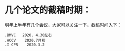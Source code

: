 # 几个论文的截稿时期：
明年上半年有几个会议，大家可以关注一下，截稿时间入下：

    .BMVC   2020. 4.30左右
    .ACCV    2020.7月初
    .I CPR    2020.3.2